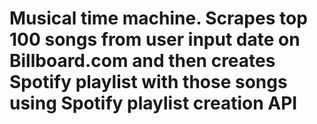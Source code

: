 # Musical time machine. Scrapes top 100 songs from user input date on Billboard.com and then creates Spotify playlist with those songs using Spotify playlist creation API